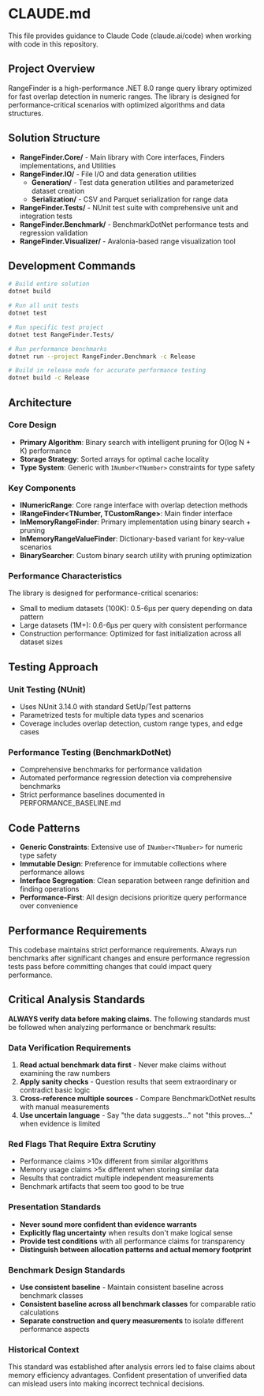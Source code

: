 # CLAUDE.md

This file provides guidance to Claude Code (claude.ai/code) when working with code in this repository.

## Project Overview

RangeFinder is a high-performance .NET 8.0 range query library optimized for fast overlap detection in numeric ranges.
The library is designed for performance-critical scenarios with optimized algorithms and data structures.

## Solution Structure

- **RangeFinder.Core/** - Main library with Core interfaces, Finders implementations, and Utilities
- **RangeFinder.IO/** - File I/O and data generation utilities
  - **Generation/** - Test data generation utilities and parameterized dataset creation
  - **Serialization/** - CSV and Parquet serialization for range data
- **RangeFinder.Tests/** - NUnit test suite with comprehensive unit and integration tests
- **RangeFinder.Benchmark/** - BenchmarkDotNet performance tests and regression validation
- **RangeFinder.Visualizer/** - Avalonia-based range visualization tool

## Development Commands

```bash
# Build entire solution
dotnet build

# Run all unit tests
dotnet test

# Run specific test project
dotnet test RangeFinder.Tests/

# Run performance benchmarks
dotnet run --project RangeFinder.Benchmark -c Release

# Build in release mode for accurate performance testing
dotnet build -c Release
```

## Architecture

### Core Design

- **Primary Algorithm**: Binary search with intelligent pruning for O(log N + K) performance
- **Storage Strategy**: Sorted arrays for optimal cache locality
- **Type System**: Generic with `INumber<TNumber>` constraints for type safety

### Key Components

- **INumericRange<TNumber>**: Core range interface with overlap detection methods
- **IRangeFinder<TNumber, TCustomRange>**: Main finder interface
- **InMemoryRangeFinder**: Primary implementation using binary search + pruning
- **InMemoryRangeValueFinder**: Dictionary-based variant for key-value scenarios
- **BinarySearcher<T>**: Custom binary search utility with pruning optimization

### Performance Characteristics

The library is designed for performance-critical scenarios:

- Small to medium datasets (100K): 0.5-6μs per query depending on data pattern
- Large datasets (1M+): 0.6-6μs per query with consistent performance
- Construction performance: Optimized for fast initialization across all dataset sizes

## Testing Approach

### Unit Testing (NUnit)

- Uses NUnit 3.14.0 with standard SetUp/Test patterns
- Parametrized tests for multiple data types and scenarios
- Coverage includes overlap detection, custom range types, and edge cases

### Performance Testing (BenchmarkDotNet)

- Comprehensive benchmarks for performance validation
- Automated performance regression detection via comprehensive benchmarks
- Strict performance baselines documented in PERFORMANCE_BASELINE.md

## Code Patterns

- **Generic Constraints**: Extensive use of `INumber<TNumber>` for numeric type safety
- **Immutable Design**: Preference for immutable collections where performance allows
- **Interface Segregation**: Clean separation between range definition and finding operations
- **Performance-First**: All design decisions prioritize query performance over convenience

## Performance Requirements

This codebase maintains strict performance requirements. Always run benchmarks after significant changes and ensure performance regression tests pass before committing changes that could impact query performance.

## Critical Analysis Standards

**ALWAYS verify data before making claims.** The following standards must be followed when analyzing performance or benchmark results:

### Data Verification Requirements

1. **Read actual benchmark data first** - Never make claims without examining the raw numbers
2. **Apply sanity checks** - Question results that seem extraordinary or contradict basic logic
3. **Cross-reference multiple sources** - Compare BenchmarkDotNet results with manual measurements
4. **Use uncertain language** - Say "the data suggests..." not "this proves..." when evidence is limited

### Red Flags That Require Extra Scrutiny

- Performance claims >10x different from similar algorithms
- Memory usage claims >5x different when storing similar data
- Results that contradict multiple independent measurements
- Benchmark artifacts that seem too good to be true

### Presentation Standards

- **Never sound more confident than evidence warrants**
- **Explicitly flag uncertainty** when results don't make logical sense
- **Provide test conditions** with all performance claims for transparency
- **Distinguish between allocation patterns and actual memory footprint**

### Benchmark Design Standards

- **Use consistent baseline** - Maintain consistent baseline across benchmark classes
- **Consistent baseline across all benchmark classes** for comparable ratio calculations
- **Separate construction and query measurements** to isolate different performance aspects

### Historical Context

This standard was established after analysis errors led to false claims about memory efficiency advantages. Confident presentation of unverified data can mislead users into making incorrect technical decisions.
